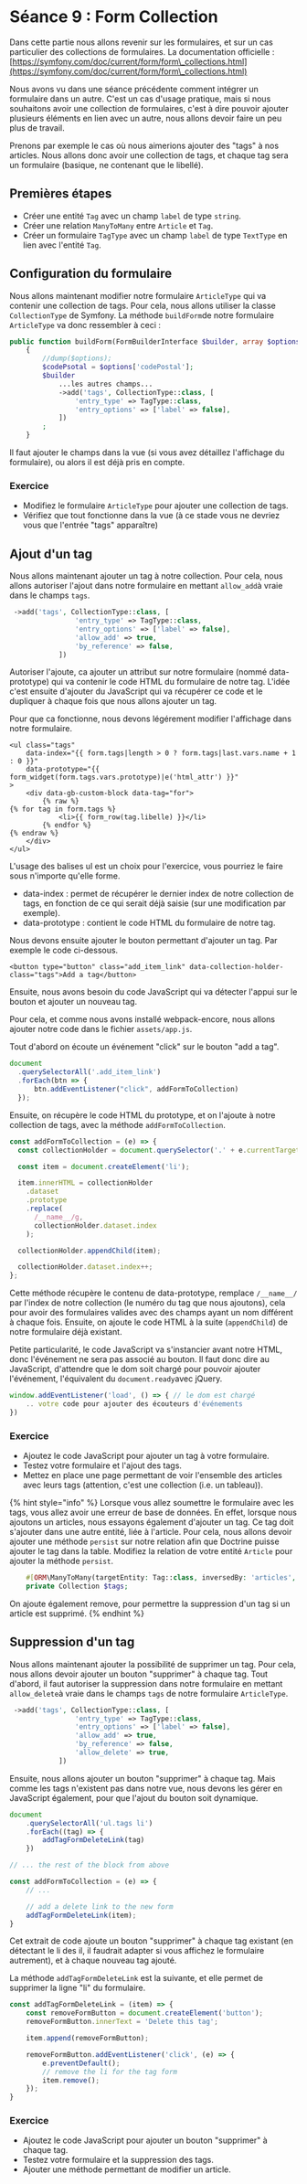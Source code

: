 # Séance 9 : Form Collection

Dans cette partie nous allons revenir sur les formulaires, et sur un cas particulier des collections de formulaires. La documentation officielle : [https://symfony.com/doc/current/form/form\_collections.html](https://symfony.com/doc/current/form/form\_collections.html)

Nous avons vu dans une séance précédente comment intégrer un formulaire dans un autre. C'est un cas d'usage pratique, mais si nous souhaitons avoir une collection de formulaires, c'est à dire pouvoir ajouter plusieurs éléments en lien avec un autre, nous allons devoir faire un peu plus de travail.

Prenons par exemple le cas où nous aimerions ajouter des "tags" à nos articles. Nous allons donc avoir une collection de tags, et chaque tag sera un formulaire (basique, ne contenant que le libellé).

## Premières étapes

* Créer une entité `Tag` avec un champ `label` de type `string`.
* Créer une relation `ManyToMany` entre `Article` et `Tag`.
* Créer un formulaire `TagType` avec un champ `label` de type `TextType` en lien avec l'entité `Tag`.

## Configuration du formulaire

Nous allons maintenant modifier notre formulaire `ArticleType` qui va contenir une collection de tags. Pour cela, nous allons utiliser la classe `CollectionType` de Symfony. La méthode `buildForm`de notre formulaire `ArticleType` va donc ressembler à ceci :

```php
public function buildForm(FormBuilderInterface $builder, array $options): void
    {
        //dump($options);
        $codePsotal = $options['codePostal'];
        $builder
            ...les autres champs...
            ->add('tags', CollectionType::class, [
                'entry_type' => TagType::class,
                'entry_options' => ['label' => false],
            ])
        ;
    }
```

Il faut ajouter le champs dans la vue (si vous avez détaillez l'affichage du formulaire), ou alors il est déjà pris en compte.

### Exercice

* Modifiez le formulaire `ArticleType` pour ajouter une collection de tags.
* Vérifiez que tout fonctionne dans la vue (à ce stade vous ne devriez vous que l'entrée "tags" apparaître)

## Ajout d'un tag

Nous allons maintenant ajouter un tag à notre collection. Pour cela, nous allons autoriser l'ajout dans notre formulaire en mettant `allow_add`à vraie dans le champs `tags`.

```php
 ->add('tags', CollectionType::class, [
                'entry_type' => TagType::class,
                'entry_options' => ['label' => false],
                'allow_add' => true,
                'by_reference' => false,
            ])
```

Autoriser l'ajoute, ca ajouter un attribut sur notre formulaire (nommé data-prototype) qui va contenir le code HTML du formulaire de notre tag. L'idée c'est ensuite d'ajouter du JavaScript qui va récupérer ce code et le dupliquer à chaque fois que nous allons ajouter un tag.

Pour que ca fonctionne, nous devons légérement modifier l'affichage dans notre formulaire.

```twig
<ul class="tags"
    data-index="{{ form.tags|length > 0 ? form.tags|last.vars.name + 1 : 0 }}"
    data-prototype="{{ form_widget(form.tags.vars.prototype)|e('html_attr') }}"
>
    <div data-gb-custom-block data-tag="for">
        {% raw %}
{% for tag in form.tags %}
            <li>{{ form_row(tag.libelle) }}</li>
        {% endfor %}
{% endraw %}
    </div>
</ul>
```

L'usage des balises ul est un choix pour l'exercice, vous pourriez le faire sous n'importe qu'elle forme.

* data-index : permet de récupérer le dernier index de notre collection de tags, en fonction de ce qui serait déjà saisie (sur une modification par exemple).
* data-prototype : contient le code HTML du formulaire de notre tag.

Nous devons ensuite ajouter le bouton permettant d'ajouter un tag. Par exemple le code ci-dessous.

```twig
<button type="button" class="add_item_link" data-collection-holder-class="tags">Add a tag</button>
```

Ensuite, nous avons besoin du code JavaScript qui va détecter l'appui sur le bouton et ajouter un nouveau tag.

Pour cela, et comme nous avons installé webpack-encore, nous allons ajouter notre code dans le fichier `assets/app.js`.

Tout d'abord on écoute un événement "click" sur le bouton "add a tag".

```javascript
document
  .querySelectorAll('.add_item_link')
  .forEach(btn => {
      btn.addEventListener("click", addFormToCollection)
  });
```

Ensuite, on récupère le code HTML du prototype, et on l'ajoute à notre collection de tags, avec la méthode `addFormToCollection`.

```javascript
const addFormToCollection = (e) => {
  const collectionHolder = document.querySelector('.' + e.currentTarget.dataset.collectionHolderClass);

  const item = document.createElement('li');

  item.innerHTML = collectionHolder
    .dataset
    .prototype
    .replace(
      /__name__/g,
      collectionHolder.dataset.index
    );

  collectionHolder.appendChild(item);

  collectionHolder.dataset.index++;
};
```

Cette méthode récupère le contenu de data-prototype, remplace `/__name__/` par l'index de notre collection (le numéro du tag que nous ajoutons), cela pour avoir des formulaires valides avec des champs ayant un nom différent à chaque fois. Ensuite, on ajoute le code HTML à la suite (`appendChild`) de notre formulaire déjà existant.

Petite particularité, le code JavaScript va s'instancier avant notre HTML, donc l'événement ne sera pas associé au bouton. Il faut donc dire au JavaScript, d'attendre que le dom soit chargé pour pouvoir ajouter l'événement, l'équivalent du `document.ready`avec jQuery.

```javascript
window.addEventListener('load', () => { // le dom est chargé
    .. votre code pour ajouter des écouteurs d'événements
})
```

### Exercice

* Ajoutez le code JavaScript pour ajouter un tag à votre formulaire.
* Testez votre formulaire et l'ajout des tags.
* Mettez en place une page permettant de voir l'ensemble des articles avec leurs tags (attention, c'est une collection (i.e. un tableau)).

{% hint style="info" %}
Lorsque vous allez soumettre le formulaire avec les tags, vous allez avoir une erreur de base de données. En effet, lorsque nous ajoutons un articles, nous essayons également d'ajouter un tag. Ce tag doit s'ajouter dans une autre entité, liée à l'article. Pour cela, nous allons devoir ajouter une méthode `persist` sur notre relation afin que Doctrine puisse ajouter le tag dans la table. Modifiez la relation de votre entité `Article` pour ajouter la méthode `persist`.

```php
    #[ORM\ManyToMany(targetEntity: Tag::class, inversedBy: 'articles', cascade: ['persist', 'remove'])]
    private Collection $tags;
```

On ajoute également remove, pour permettre la suppression d'un tag si un article est supprimé.
{% endhint %}

## Suppression d'un tag

Nous allons maintenant ajouter la possibilité de supprimer un tag. Pour cela, nous allons devoir ajouter un bouton "supprimer" à chaque tag. Tout d'abord, il faut autoriser la suppression dans notre formulaire en mettant `allow_delete`à vraie dans le champs `tags` de notre formulaire `ArticleType`.

```php
 ->add('tags', CollectionType::class, [
                'entry_type' => TagType::class,
                'entry_options' => ['label' => false],
                'allow_add' => true,
                'by_reference' => false,
                'allow_delete' => true,
            ])
```

Ensuite, nous allons ajouter un bouton "supprimer" à chaque tag. Mais comme les tags n'existent pas dans notre vue, nous devons les gérer en JavaScript également, pour que l'ajout du bouton soit dynamique.

```javascript
document
    .querySelectorAll('ul.tags li')
    .forEach((tag) => {
        addTagFormDeleteLink(tag)
    })

// ... the rest of the block from above

const addFormToCollection = (e) => {
    // ...

    // add a delete link to the new form
    addTagFormDeleteLink(item);
}
```

Cet extrait de code ajoute un bouton "supprimer" à chaque tag existant (en détectant le li des il, il faudrait adapter si vous affichez le formulaire autrement), et à chaque nouveau tag ajouté.

La méthode `addTagFormDeleteLink` est la suivante, et elle permet de supprimer la ligne "li" du formulaire.

```javascript
const addTagFormDeleteLink = (item) => {
    const removeFormButton = document.createElement('button');
    removeFormButton.innerText = 'Delete this tag';

    item.append(removeFormButton);

    removeFormButton.addEventListener('click', (e) => {
        e.preventDefault();
        // remove the li for the tag form
        item.remove();
    });
}
```

### Exercice

* Ajoutez le code JavaScript pour ajouter un bouton "supprimer" à chaque tag.
* Testez votre formulaire et la suppression des tags.
* Ajouter une méthode permettant de modifier un article.
